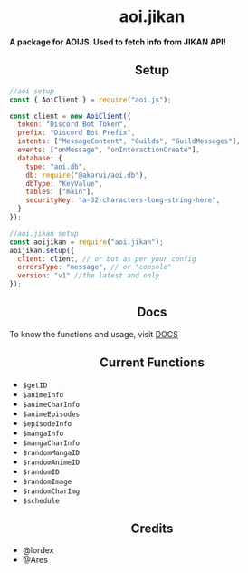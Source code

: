 <h1 align="center">
  aoi.jikan
</h1>
<b>A package for AOIJS. Used to fetch info from JIKAN API!</b>

<h2 align="center">
  Setup
</h2>

```js
//aoi setup
const { AoiClient } = require("aoi.js");

const client = new AoiClient({
  token: "Discord Bot Token",
  prefix: "Discord Bot Prefix",
  intents: ["MessageContent", "Guilds", "GuildMessages"],
  events: ["onMessage", "onInteractionCreate"],
  database: {
    type: "aoi.db",
    db: require("@akarui/aoi.db"),
    dbType: "KeyValue",
    tables: ["main"],
    securityKey: "a-32-characters-long-string-here",
  }
});

//aoi.jikan setup
const aoijikan = require("aoi.jikan");
aoijikan.setup({
  client: client, // or bot as per your config
  errorsType: "message", // or "console"
  version: "v1" //the latest and only
});
```

<h2 align="center">
  Docs
</h2>

To know the functions and usage, visit [DOCS](https://nanotech-wiki.vercel.app/package/aoijikan/)

<h2 align="center">
  Current Functions
</h2>

- `$getID`
- `$animeInfo`
- `$animeCharInfo`
- `$animeEpisodes`
- `$episodeInfo`
- `$mangaInfo`
- `$mangaCharInfo`
- `$randomMangaID`
- `$randomAnimeID`
- `$randomID`
- `$randomImage`
- `$randomCharImg`
- `$schedule`

<h2 align="center">
  Credits
</h2>

- @lordex
- @Ares